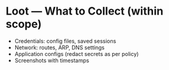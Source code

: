 # Loot — What to Collect (within scope)

- Credentials: config files, saved sessions
- Network: routes, ARP, DNS settings
- Application configs (redact secrets as per policy)
- Screenshots with timestamps
